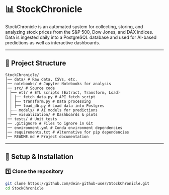 # 📊 StockChronicle

StockChronicle is an automated system for collecting, storing, and analyzing stock prices from the S&P 500, Dow Jones, and DAX indices.
Data is ingested daily into a PostgreSQL database and used for AI-based predictions as well as interactive dashboards.

---

## 📁 Project Structure
```
StockChronicle/
│── data/ # Raw data, CSVs, etc.
│── notebooks/ # Jupyter Notebooks for analysis
│── src/ # Source code
│ ├── etl/ # ETL scripts (Extract, Transform, Load)
│ │ ├── fetch_data.py # API fetch script
│ │ ├── transform.py # Data processing
│ │ ├── load_db.py # Load data into Postgres
│ ├── models/ # AI models for predictions
│ ├── visualization/ # Dashboards & plots
│── tests/ # Unit tests
│── .gitignore # Files to ignore in Git
│── environment.yml # Conda environment dependencies
│── requirements.txt # Alternative for pip dependencies
│── README.md # Project documentation
```
---

## 🚀 Setup & Installation  

### **1️⃣ Clone the repository**  
```bash
git clone https://github.com/dein-github-user/StockChronicle.git
cd StockChronicle
